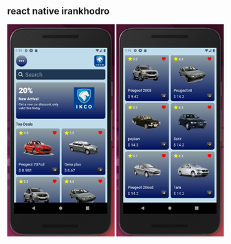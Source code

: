 ## react native irankhodro

<img src='assets/app_img/1.png' width=250>
<img src='assets/app_img/2.png' width=250>